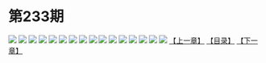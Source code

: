 # 第233期
![](https://mao.mhtupian.com/uploads/img/7563/204131/manhua_12_20151105_2015110509540416492.jpg)
![](https://mao.mhtupian.com/uploads/img/7563/204131/manhua_12_20151105_2015110509540682259.jpg)
![](https://mao.mhtupian.com/uploads/img/7563/204131/manhua_12_20151105_2015110509541094446.jpg)
![](https://mao.mhtupian.com/uploads/img/7563/204131/manhua_12_20151105_2015110509541454502.jpg)
![](https://mao.mhtupian.com/uploads/img/7563/204131/manhua_12_20151105_2015110509541898000.jpg)
![](https://mao.mhtupian.com/uploads/img/7563/204131/manhua_12_20151105_2015110509542397116.jpg)
![](https://mao.mhtupian.com/uploads/img/7563/204131/manhua_12_20151105_2015110509542593806.jpg)
![](https://mao.mhtupian.com/uploads/img/7563/204131/manhua_12_20151105_2015110509542676154.jpg)
![](https://mao.mhtupian.com/uploads/img/7563/204131/manhua_12_20151105_2015110509542884190.jpg)
![](https://mao.mhtupian.com/uploads/img/7563/204131/manhua_12_20151105_2015110509543070065.jpg)
![](https://mao.mhtupian.com/uploads/img/7563/204131/manhua_12_20151105_2015110509543258960.jpg)
![](https://mao.mhtupian.com/uploads/img/7563/204131/manhua_12_20151105_2015110509543428237.jpg)
![](https://mao.mhtupian.com/uploads/img/7563/204131/manhua_12_20151105_2015110509543674272.jpg)
![](https://mao.mhtupian.com/uploads/img/7563/204131/manhua_12_20151105_2015110509543853986.jpg)
![](https://mao.mhtupian.com/uploads/img/7563/204131/manhua_12_20151105_2015110509543913622.jpg)
![](https://mao.mhtupian.com/uploads/img/7563/204131/manhua_12_20151105_2015110509544181092.jpg)
[【上一章】](./50.md)
[【目录】](./READMD.md)
[【下一章】](./52.md)
